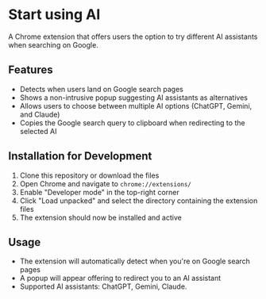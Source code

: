 # Start using AI

A Chrome extension that offers users the option to try different AI assistants when searching on Google.

## Features

- Detects when users land on Google search pages
- Shows a non-intrusive popup suggesting AI assistants as alternatives
- Allows users to choose between multiple AI options (ChatGPT, Gemini, and Claude)
- Copies the Google search query to clipboard when redirecting to the selected AI

## Installation for Development

1. Clone this repository or download the files
2. Open Chrome and navigate to `chrome://extensions/`
3. Enable "Developer mode" in the top-right corner
4. Click "Load unpacked" and select the directory containing the extension files
5. The extension should now be installed and active

## Usage

- The extension will automatically detect when you're on Google search pages
- A popup will appear offering to redirect you to an AI assistant
- Supported AI assistants: ChatGPT, Gemini, Claude.
